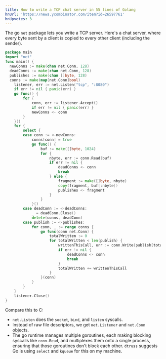 ```yaml
---
title: How to write a TCP chat server in 55 lines of Golang
hnUrl: 'https://news.ycombinator.com/item?id=26597761'
hnUpvotes: 3
---
```


The go `net` package lets you write a TCP server. Here's a chat server, where every byte sent by a client is copied to every other client (including the sender).

```go
package main
import "net"
func main() {
  newConns := make(chan net.Conn, 128)
  deadConns := make(chan net.Conn, 128)
  publishes := make(chan []byte, 128)
  conns := make(map[net.Conn]bool)
	listener, err := net.Listen("tcp", ":8080")
	if err != nil { panic(err) }
	go func() {
		for {
			conn, err := listener.Accept()
			if err != nil { panic(err) }
			newConns <- conn
		}
	}()
	for {
		select {
		case conn := <-newConns:
			conns[conn] = true
			go func() {
				buf := make([]byte, 1024)
				for {
					nbyte, err := conn.Read(buf)
					if err != nil {
						deadConns <- conn
						break
					} else {
						fragment := make([]byte, nbyte)
						copy(fragment, buf[:nbyte])
						publishes <- fragment
					}
				}
			}()
		case deadConn := <-deadConns:
			_ = deadConn.Close()
			delete(conns, deadConn)
		case publish := <-publishes:
			for conn, _ := range conns {
				go func(conn net.Conn) {
					totalWritten := 0
					for totalWritten < len(publish) {
						writtenThisCall, err := conn.Write(publish[totalWritten:])
						if err != nil {
							deadConns <- conn
							break
						}
						totalWritten += writtenThisCall
					}
				}(conn)
			}
		}
	}
	listener.Close()
}
```

Compare this to C:

* `net.Listen` does the `socket`, `bind`, and `listen` syscalls.
* Instead of raw file descriptors, we get `net.Listener` and `net.Conn` objects.
* The go runtime manages multiple goroutines, each making blocking syscalls like `conn.Read`, and multiplexes them onto a single process, ensuring that those goroutines don't block each other. `dtruss` suggests Go is using `select` and `kqueue` for this on my machine.
